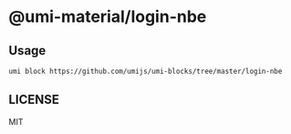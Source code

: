 # @umi-material/login-nbe



## Usage

```sh
umi block https://github.com/umijs/umi-blocks/tree/master/login-nbe
```

## LICENSE

MIT

